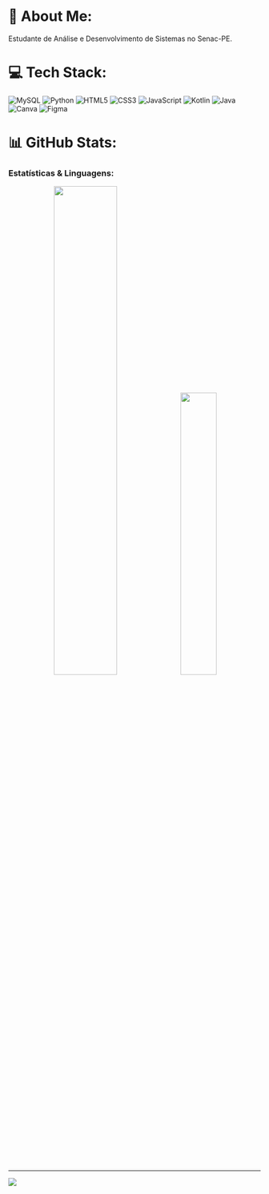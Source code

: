 # 💫 About Me:
Estudante de Análise e Desenvolvimento de Sistemas no Senac-PE.


# 💻 Tech Stack:
![MySQL](https://img.shields.io/badge/mysql-4479A1.svg?style=for-the-badge&logo=mysql&logoColor=white) 
![Python](https://img.shields.io/badge/Python-%2314354C.svg?style=for-the-badge&logo=python&logoColor=white) 
![HTML5](https://img.shields.io/badge/HTML5-%23E34F26.svg?style=for-the-badge&logo=html5&logoColor=white) 
![CSS3](https://img.shields.io/badge/CSS3-%231572B6.svg?style=for-the-badge&logo=css3&logoColor=white) 
![JavaScript](https://img.shields.io/badge/JavaScript-%23F7DF1E.svg?style=for-the-badge&logo=javascript&logoColor=black)
![Kotlin](https://img.shields.io/badge/Kotlin-%230095D5.svg?style=for-the-badge&logo=kotlin&logoColor=white)
![Java](https://img.shields.io/badge/Java-%23ED8B00.svg?style=for-the-badge&logo=java&logoColor=white)
![Canva](https://img.shields.io/badge/Canva-%2300C4CC.svg?style=for-the-badge&logo=Canva&logoColor=white) 
![Figma](https://img.shields.io/badge/figma-%23F24E1E.svg?style=for-the-badge&logo=figma&logoColor=white)


# 📊 GitHub Stats:
<h3 align="left">Estatísticas & Linguagens:</h3>
<p align="center">
<img src="https://github-readme-stats.vercel.app/api?username=caiobarrosmelo&show_icons=true&theme=dark" width="50%" />
<img src="https://github-readme-stats.vercel.app/api/top-langs/?username=caiobarrosmelo&hide=scss,jupyter%20notebook&layout=compact&theme=dark" width="38%" />
</p>

---
[![](https://visitcount.itsvg.in/api?id=caiobarrosmelo&icon=0&color=0)](https://visitcount.itsvg.in)

<!-- Proudly created with GPRM ( https://gprm.itsvg.in ) -->
